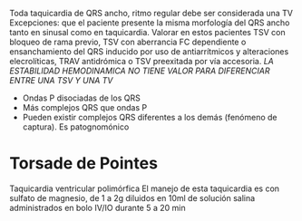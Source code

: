 Toda taquicardia de QRS ancho, ritmo regular debe ser considerada una TV
Excepciones: que el paciente presente la misma morfología del QRS ancho tanto en sinusal como en taquicardia. Valorar en estos pacientes TSV con bloqueo de rama previo, TSV con aberrancia FC dependiente o ensanchamiento del QRS inducido por uso de antiarrítmicos y alteraciones elecrolíticas, TRAV antidrómica o TSV preexitada por vía accesoria. *LA ESTABILIDAD HEMODINAMICA NO TIENE VALOR PARA DIFERENCIAR ENTRE UNA TSV Y UNA TV*

* Ondas P disociadas de los QRS
* Más complejos QRS que ondas P
* Pueden existir complejos QRS diferentes a los demás (fenómeno de captura). Es patognomónico

# Torsade de Pointes
Taquicardia ventricular polimórfica
El manejo de esta taquicardia es con sulfato de magnesio, de 1 a 2g diluidos en 10ml de solución salina administrados en bolo IV/IO durante 5 a 20 min
